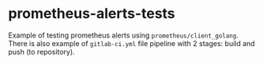 # prometheus-alerts-tests

Example of testing prometheus alerts using `prometheus/client_golang`.<br>
There is also example of `gitlab-ci.yml` file pipeline with 2 stages: build and push (to repository).
